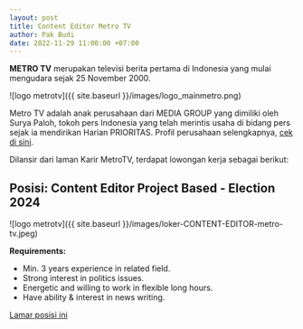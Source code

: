 ```yaml
---
layout: post
title: Content Editor Metro TV
author: Pak Budi
date: 2022-11-29 11:00:00 +07:00
---
```


**METRO TV** merupakan televisi berita pertama di Indonesia yang mulai mengudara sejak 25 November 2000.

![logo metrotv]({{ site.baseurl }}/images/logo_mainmetro.png)

Metro TV adalah anak perusahaan dari MEDIA GROUP yang dimiliki oleh Surya Paloh, tokoh pers Indonesia yang telah merintis usaha di bidang pers sejak ia mendirikan Harian PRIORITAS. Profil perusahaan selengkapnya, [cek di sini](https://www.metrotvnews.com/about).

Dilansir dari laman Karir MetroTV, terdapat lowongan kerja sebagai berikut:

## Posisi: Content Editor Project Based - Election 2024

![logo metrotv]({{ site.baseurl }}/images/loker-CONTENT-EDITOR-metro-tv.jpeg)

**Requirements:**
* Min. 3 years experience in related field.
* Strong interest in politics issues.
* Energetic and willing to work in flexible long hours.
* Have ability & interest in news writing. 

<div class="apply"><a href="https://career.metrotvnews.com/site/detailVacant/100148">Lamar posisi ini</a></div>
